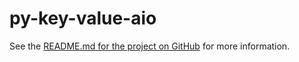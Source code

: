 # py-key-value-aio

See the [README.md for the project on GitHub](https://github.com/strawgate/py-key-value)
for more information.
